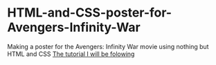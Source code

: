 # HTML-and-CSS-poster-for-Avengers-Infinity-War
Making a poster for the Avengers: Infinity War movie using nothing but HTML and CSS
[The tutorial I will be folowing](https://medium.freecodecamp.org/how-to-make-a-poster-for-avengers-infinity-war-in-html-and-css-304d305c7f7)
